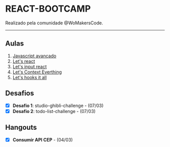 ﻿# REACT-BOOTCAMP

Realizado pela comunidade @WoMakersCode.

******
## Aulas

 1. [Javascript avançado](#1-javascript-avancado)
 2. [Let's react](#2-lets-react)
 3. [Let's input react](#3-lets-input-react)
 4. [Let's Context Everthing]()
 5. [Let's hooks it all](#5-class-function)

## Desafios

- [X] **Desafio 1**: studio-ghibli-challenge - (07/03)
- [X] **Desafio 2**: todo-list-challenge - (07/03)

## Hangouts

- [X] **Consumir API CEP** - (04/03)